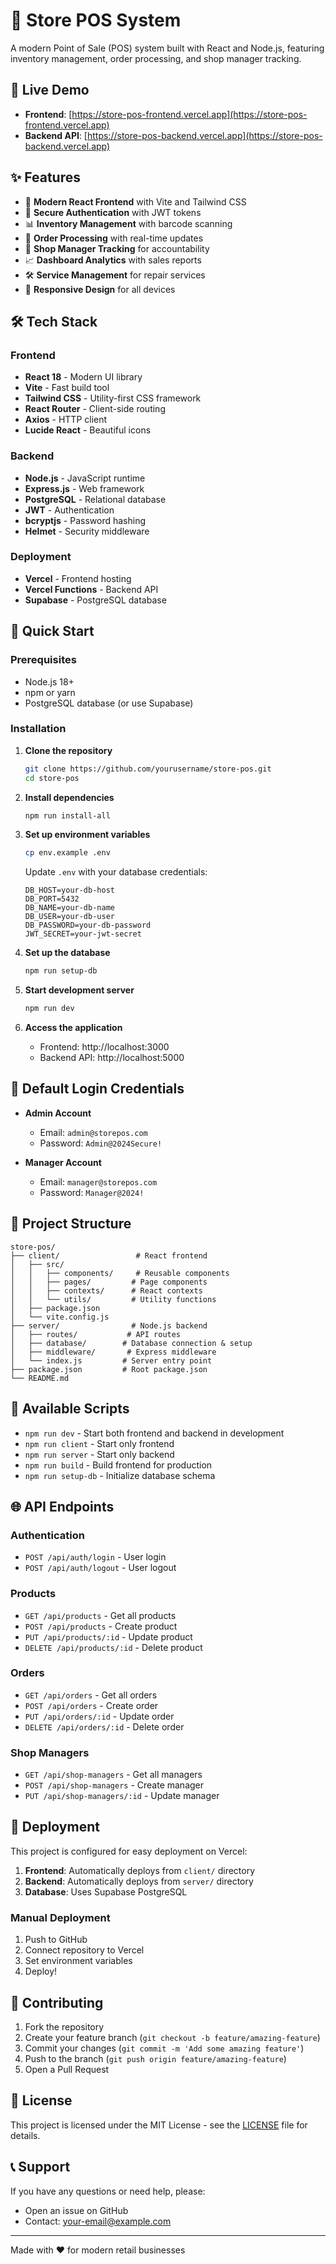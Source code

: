 # 🏪 Store POS System

A modern Point of Sale (POS) system built with React and Node.js, featuring inventory management, order processing, and shop manager tracking.

## 🚀 Live Demo

- **Frontend**: [https://store-pos-frontend.vercel.app](https://store-pos-frontend.vercel.app)
- **Backend API**: [https://store-pos-backend.vercel.app](https://store-pos-backend.vercel.app)

## ✨ Features

- 📱 **Modern React Frontend** with Vite and Tailwind CSS
- 🔐 **Secure Authentication** with JWT tokens
- 📊 **Inventory Management** with barcode scanning
- 🛒 **Order Processing** with real-time updates
- 👥 **Shop Manager Tracking** for accountability
- 📈 **Dashboard Analytics** with sales reports
- 🛠️ **Service Management** for repair services
- 📱 **Responsive Design** for all devices

## 🛠️ Tech Stack

### Frontend
- **React 18** - Modern UI library
- **Vite** - Fast build tool
- **Tailwind CSS** - Utility-first CSS framework
- **React Router** - Client-side routing
- **Axios** - HTTP client
- **Lucide React** - Beautiful icons

### Backend
- **Node.js** - JavaScript runtime
- **Express.js** - Web framework
- **PostgreSQL** - Relational database
- **JWT** - Authentication
- **bcryptjs** - Password hashing
- **Helmet** - Security middleware

### Deployment
- **Vercel** - Frontend hosting
- **Vercel Functions** - Backend API
- **Supabase** - PostgreSQL database

## 🚀 Quick Start

### Prerequisites
- Node.js 18+ 
- npm or yarn
- PostgreSQL database (or use Supabase)

### Installation

1. **Clone the repository**
   ```bash
   git clone https://github.com/yourusername/store-pos.git
   cd store-pos
   ```

2. **Install dependencies**
   ```bash
   npm run install-all
   ```

3. **Set up environment variables**
   ```bash
   cp env.example .env
   ```
   
   Update `.env` with your database credentials:
   ```env
   DB_HOST=your-db-host
   DB_PORT=5432
   DB_NAME=your-db-name
   DB_USER=your-db-user
   DB_PASSWORD=your-db-password
   JWT_SECRET=your-jwt-secret
   ```

4. **Set up the database**
   ```bash
   npm run setup-db
   ```

5. **Start development server**
   ```bash
   npm run dev
   ```

6. **Access the application**
   - Frontend: http://localhost:3000
   - Backend API: http://localhost:5000

## 🔑 Default Login Credentials

- **Admin Account**
  - Email: `admin@storepos.com`
  - Password: `Admin@2024Secure!`

- **Manager Account**
  - Email: `manager@storepos.com`
  - Password: `Manager@2024!`

## 📁 Project Structure

```
store-pos/
├── client/                 # React frontend
│   ├── src/
│   │   ├── components/     # Reusable components
│   │   ├── pages/         # Page components
│   │   ├── contexts/      # React contexts
│   │   └── utils/         # Utility functions
│   ├── package.json
│   └── vite.config.js
├── server/                # Node.js backend
│   ├── routes/           # API routes
│   ├── database/        # Database connection & setup
│   ├── middleware/       # Express middleware
│   └── index.js         # Server entry point
├── package.json         # Root package.json
└── README.md
```

## 🔧 Available Scripts

- `npm run dev` - Start both frontend and backend in development
- `npm run client` - Start only frontend
- `npm run server` - Start only backend
- `npm run build` - Build frontend for production
- `npm run setup-db` - Initialize database schema

## 🌐 API Endpoints

### Authentication
- `POST /api/auth/login` - User login
- `POST /api/auth/logout` - User logout

### Products
- `GET /api/products` - Get all products
- `POST /api/products` - Create product
- `PUT /api/products/:id` - Update product
- `DELETE /api/products/:id` - Delete product

### Orders
- `GET /api/orders` - Get all orders
- `POST /api/orders` - Create order
- `PUT /api/orders/:id` - Update order
- `DELETE /api/orders/:id` - Delete order

### Shop Managers
- `GET /api/shop-managers` - Get all managers
- `POST /api/shop-managers` - Create manager
- `PUT /api/shop-managers/:id` - Update manager

## 🚀 Deployment

This project is configured for easy deployment on Vercel:

1. **Frontend**: Automatically deploys from `client/` directory
2. **Backend**: Automatically deploys from `server/` directory
3. **Database**: Uses Supabase PostgreSQL

### Manual Deployment

1. Push to GitHub
2. Connect repository to Vercel
3. Set environment variables
4. Deploy!

## 🤝 Contributing

1. Fork the repository
2. Create your feature branch (`git checkout -b feature/amazing-feature`)
3. Commit your changes (`git commit -m 'Add some amazing feature'`)
4. Push to the branch (`git push origin feature/amazing-feature`)
5. Open a Pull Request

## 📄 License

This project is licensed under the MIT License - see the [LICENSE](LICENSE) file for details.

## 📞 Support

If you have any questions or need help, please:
- Open an issue on GitHub
- Contact: your-email@example.com

---

Made with ❤️ for modern retail businesses